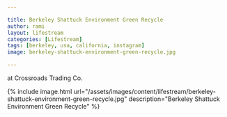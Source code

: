 ```yaml
---

title: Berkeley Shattuck Environment Green Recycle
author: rami
layout: lifestream 
categories: [Lifestream]
tags: [berkeley, usa, california, instagram] 
image: berkeley-shattuck-environment-green-recycle.jpg

---
```


at Crossroads Trading Co.

{% include image.html url="/assets/images/content/lifestream/berkeley-shattuck-environment-green-recycle.jpg" description="Berkeley Shattuck Environment Green Recycle" %}

